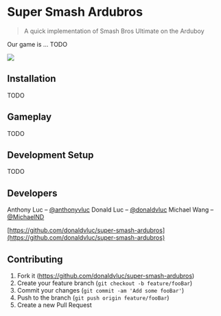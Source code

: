 # Super Smash Ardubros
> A quick implementation of Smash Bros Ultimate on the Arduboy

Our game is ... TODO

![](header.png)

## Installation

TODO

## Gameplay

TODO

## Development Setup

TODO

## Developers

Anthony Luc – [@anthonyvluc](https://github.com/anthonyvluc)
Donald Luc – [@donaldvluc](https://github.com/donaldvluc)
Michael Wang – [@MichaelND](https://github.com/MichaelND)

[https://github.com/donaldvluc/super-smash-ardubros](https://github.com/donaldvluc/super-smash-ardubros)

## Contributing

1. Fork it (<https://github.com/donaldvluc/super-smash-ardubros>)
2. Create your feature branch (`git checkout -b feature/fooBar`)
3. Commit your changes (`git commit -am 'Add some fooBar'`)
4. Push to the branch (`git push origin feature/fooBar`)
5. Create a new Pull Request
